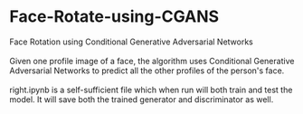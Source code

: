 # Face-Rotate-using-CGANS
Face Rotation using Conditional Generative Adversarial Networks</br>
</br>
Given one profile image of a face, the algorithm uses Conditional Generative Adversarial Networks to predict all the other profiles of the person's face.</br>
</br>
right.ipynb is a self-sufficient file which when run will both train and test the model. It will save both the trained generator and discriminator as well.
